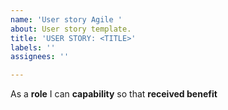 ```yaml
---
name: 'User story Agile '
about: User story template.
title: 'USER STORY: <TITLE>'
labels: ''
assignees: ''

---
```


As a **role** I can **capability** so that **received benefit**
